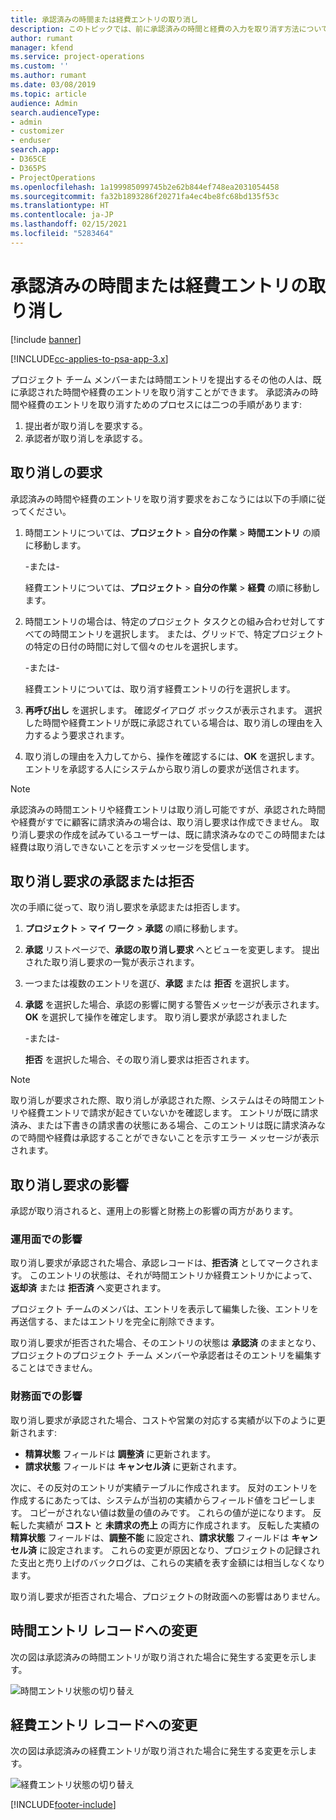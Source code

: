 ```yaml
---
title: 承認済みの時間または経費エントリの取り消し
description: このトピックでは、前に承認済みの時間と経費の入力を取り消す方法について説明します。
author: rumant
manager: kfend
ms.service: project-operations
ms.custom: ''
ms.author: rumant
ms.date: 03/08/2019
ms.topic: article
audience: Admin
search.audienceType:
- admin
- customizer
- enduser
search.app:
- D365CE
- D365PS
- ProjectOperations
ms.openlocfilehash: 1a199985099745b2e62b844ef748ea2031054458
ms.sourcegitcommit: fa32b1893286f20271fa4ec4be8fc68bd135f53c
ms.translationtype: HT
ms.contentlocale: ja-JP
ms.lasthandoff: 02/15/2021
ms.locfileid: "5283464"
---
```

# <a name="recall-approved-time-or-expense-entries"></a>承認済みの時間または経費エントリの取り消し

[!include [banner](../includes/psa-now-project-operations.md)]

[!INCLUDE[cc-applies-to-psa-app-3.x](../includes/cc-applies-to-psa-app-3x.md)]

プロジェクト チーム メンバーまたは時間エントリを提出するその他の人は、既に承認された時間や経費のエントリを取り消すことができます。 承認済みの時間や経費のエントリを取り消すためのプロセスには二つの手順があります:

1. 提出者が取り消しを要求する。
2. 承認者が取り消しを承認する。

## <a name="request-a-recall"></a>取り消しの要求

承認済みの時間や経費のエントリを取り消す要求をおこなうには以下の手順に従ってください。

1. 時間エントリについては、**プロジェクト** \> **自分の作業** \> **時間エントリ** の順に移動します。

    -または-

    経費エントリについては、**プロジェクト** \> **自分の作業** \> **経費** の順に移動します。

2. 時間エントリの場合は、特定のプロジェクト タスクとの組み合わせ対してすべての時間エントリを選択します。 または、グリッドで、特定プロジェクトの特定の日付の時間に対して個々のセルを選択します。

    -または-

    経費エントリについては、取り消す経費エントリの行を選択します。

3. **再呼び出し** を選択します。 確認ダイアログ ボックスが表示されます。 選択した時間や経費エントリが既に承認されている場合は、取り消しの理由を入力するよう要求されます。
4. 取り消しの理由を入力してから、操作を確認するには、**OK** を選択します。 エントリを承認する人にシステムから取り消しの要求が送信されます。

> [!NOTE]
> 承認済みの時間エントリや経費エントリは取り消し可能ですが、承認された時間や経費がすでに顧客に請求済みの場合は、取り消し要求は作成できません。 取り消し要求の作成を試みているユーザーは、既に請求済みなのでこの時間または経費は取り消しできないことを示すメッセージを受信します。

## <a name="approve-or-reject-a-recall-request"></a>取り消し要求の承認または拒否

次の手順に従って、取り消し要求を承認または拒否します。

1. **プロジェクト** \> **マイ ワーク** \> **承認** の順に移動します。
2. **承認** リストページで、**承認の取り消し要求** へとビューを変更します。 提出された取り消し要求の一覧が表示されます。
3. 一つまたは複数のエントリを選び、**承認** または **拒否** を選択します。
4. **承認** を選択した場合、承認の影響に関する警告メッセージが表示されます。 **OK** を選択して操作を確定します。 取り消し要求が承認されました

    -または-

    **拒否** を選択した場合、その取り消し要求は拒否されます。

> [!NOTE]
> 取り消しが要求された際、取り消しが承認された際、システムはその時間エントリや経費エントリで請求が起きていないかを確認します。 エントリが既に請求済み、または下書きの請求書の状態にある場合、このエントリは既に請求済みなので時間や経費は承認することができないことを示すエラー メッセージが表示されます。

## <a name="impact-of-a-recall-request"></a>取り消し要求の影響

承認が取り消されると、運用上の影響と財務上の影響の両方があります。

### <a name="operational-impact"></a>運用面での影響

取り消し要求が承認された場合、承認レコードは、**拒否済** としてマークされます。 このエントリの状態は、それが時間エントリか経費エントリかによって、**返却済** または **拒否済** へ変更されます。

プロジェクト チームのメンバは、エントリを表示して編集した後、エントリを再送信する、またはエントリを完全に削除できます。

取り消し要求が拒否された場合、そのエントリの状態は **承認済** のままとなり、プロジェクトのプロジェクト チーム メンバーや承認者はそのエントリを編集することはできません。

### <a name="financial-impact"></a>財務面での影響

取り消し要求が承認された場合、コストや営業の対応する実績が以下のように更新されます:

- **精算状態** フィールドは **調整済** に更新されます。
- **請求状態** フィールドは **キャンセル済** に更新されます。

次に、その反対のエントリが実績テーブルに作成されます。 反対のエントリを作成するにあたっては、システムが当初の実績からフィールド値をコピーします。 コピーがされない値は数量の値のみです。 これらの値が逆になります。 反転した実績が **コスト** と **未請求の売上** の両方に作成されます。 反転した実績の **精算状態** フィールドは、**調整不能** に設定され、**請求状態** フィールドは **キャンセル済** に設定されます。 これらの変更が原因となり、プロジェクトの記録された支出と売り上げのバックログは、これらの実績を表す金額には相当しなくなります。

取り消し要求が拒否された場合、プロジェクトの財政面への影響はありません。

## <a name="changes-to-time-entry-records"></a>時間エントリ レコードへの変更

次の図は承認済みの時間エントリが取り消された場合に発生する変更を示します。

![時間エントリ状態の切り替え](media/TimeEntryStateTransitions.png)

## <a name="changes-to-expense-entry-records"></a>経費エントリ レコードへの変更

次の図は承認済みの経費エントリが取り消された場合に発生する変更を示します。

![経費エントリ状態の切り替え](media/ExpenseEntryStateTransitions.png)


[!INCLUDE[footer-include](../includes/footer-banner.md)]